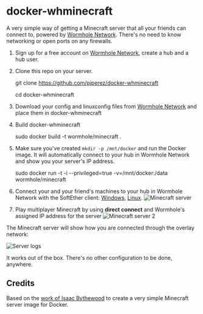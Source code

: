 # docker-whminecraft

A very simple way of getting a Minecraft server that all your friends can connect to, powered by [Wormhole Network](https://wormhole.network). There's no need to know networking or open ports on any firewalls.

1. Sign up for a free account on [Wormhole Network](https://wormhole.network), create a hub and a hub user.
2. Clone this repo on your server.

    git clone https://github.com/pjperez/docker-whminecraft
    
    cd docker-whminecraft

3. Download your config and linuxconfig files from [Wormhole Network](https://wormhole.network) and place them in docker-whminecraft
4. Build docker-whminecraft

    sudo docker build -t wormhole/minecraft .

5. Make sure you've created `mkdir -p /mnt/docker` and run the Docker image. It will automatically connect to your hub in Wormhole Network and show you your server's IP address.

    sudo docker run -t -i --privileged=true -v=/mnt/docker:/data wormhole/minecraft

6. Connect your and your friend's machines to your hub in Wormhole Network with the SoftEther client: [Windows](https://wormhole.zendesk.com/hc/en-gb/articles/206613029), [Linux](https://wormhole.zendesk.com/hc/en-gb/articles/207287085).
![Minecraft server](http://i.imgur.com/CIKCgEB.png)
7. Play multiplayer Minecraft by using **direct connect** and Wormhole's assigned IP address for the server
![Minecraft server 2](http://i.imgur.com/bknjgUR.png)

The Minecraft server will show how you are connected through the overlay network:

![Server logs](http://i.imgur.com/FFkfe65.png)

It works out of the box. There's no other configuration to be done, anywhere.

## Credits

Based on the [work of Isaac Bythewood](https://github.com/pjperez/docker-minecraft) to create a very simple Minecraft server image for Docker.

